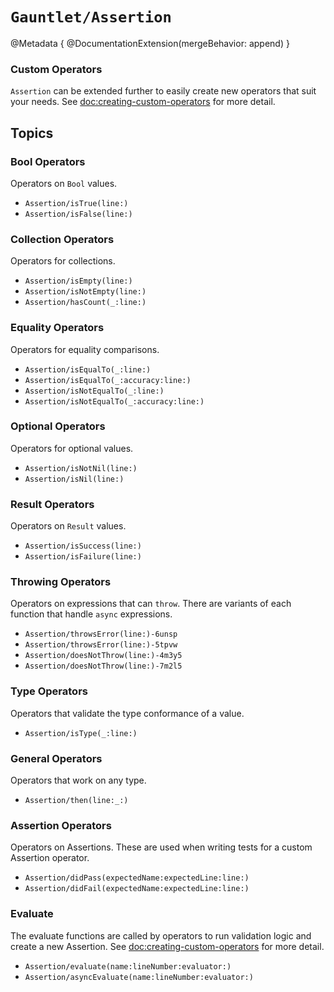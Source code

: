 # ``Gauntlet/Assertion``

@Metadata {
    @DocumentationExtension(mergeBehavior: append)
}

### Custom Operators

`Assertion` can be extended further to easily create new operators that suit your needs. See <doc:creating-custom-operators> for more detail.

## Topics

### Bool Operators
Operators on `Bool` values.
- ``Assertion/isTrue(line:)``
- ``Assertion/isFalse(line:)``

### Collection Operators
Operators for collections.
- ``Assertion/isEmpty(line:)``
- ``Assertion/isNotEmpty(line:)``
- ``Assertion/hasCount(_:line:)``

### Equality Operators
Operators for equality comparisons.
- ``Assertion/isEqualTo(_:line:)``
- ``Assertion/isEqualTo(_:accuracy:line:)``
- ``Assertion/isNotEqualTo(_:line:)``
- ``Assertion/isNotEqualTo(_:accuracy:line:)``

### Optional Operators
Operators for optional values.
- ``Assertion/isNotNil(line:)``
- ``Assertion/isNil(line:)``

### Result Operators
Operators on `Result` values.
- ``Assertion/isSuccess(line:)``
- ``Assertion/isFailure(line:)``

### Throwing Operators
Operators on expressions that can `throw`. There are variants of each function that handle `async` expressions.
- ``Assertion/throwsError(line:)-6unsp``
- ``Assertion/throwsError(line:)-5tpvw``
- ``Assertion/doesNotThrow(line:)-4m3y5``
- ``Assertion/doesNotThrow(line:)-7m2l5``

### Type Operators
Operators that validate the type conformance of a value.
- ``Assertion/isType(_:line:)``

### General Operators
Operators that work on any type.

- ``Assertion/then(line:_:)``

### Assertion Operators
Operators on Assertions. These are used when writing tests for a custom Assertion operator.

- ``Assertion/didPass(expectedName:expectedLine:line:)``
- ``Assertion/didFail(expectedName:expectedLine:line:)``

### Evaluate
The evaluate functions are called by operators to run validation logic and create a new Assertion. See <doc:creating-custom-operators> for more detail.

- ``Assertion/evaluate(name:lineNumber:evaluator:)``
- ``Assertion/asyncEvaluate(name:lineNumber:evaluator:)``

